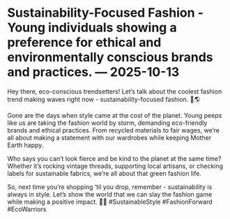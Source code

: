 # Sustainability-Focused Fashion - Young individuals showing a preference for ethical and environmentally conscious brands and practices. — 2025-10-13

Hey there, eco-conscious trendsetters! Let’s talk about the coolest fashion trend making waves right now - sustainability-focused fashion. 🌿🌎

Gone are the days when style came at the cost of the planet. Young peeps like us are taking the fashion world by storm, demanding eco-friendly brands and ethical practices. From recycled materials to fair wages, we’re all about making a statement with our wardrobes while keeping Mother Earth happy.

Who says you can’t look fierce and be kind to the planet at the same time? Whether it’s rocking vintage threads, supporting local artisans, or checking labels for sustainable fabrics, we’re all about that green fashion life.

So, next time you’re shopping ‘til you drop, remember - sustainability is always in style. Let’s show the world that we can slay the fashion game while making a positive impact. 🌟💚 #SustainableStyle #FashionForward #EcoWarriors